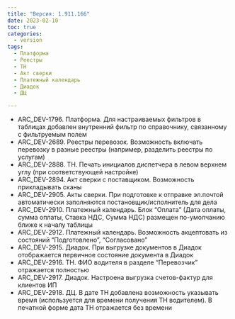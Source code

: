 ```yaml
---
title: "Версия: 1.911.166"
date: 2023-02-10
toc: true
categories:
  - version
tags:
  - Платформа
  - Реестры
  - ТН
  - Акт сверки
  - Платежный календарь
  - Диадок
  - ДЦ

---
```


-   ARC_DEV-1796. Платформа. Для настраиваемых фильтров в таблицах добавлен внутренний фильтр по справочнику, связанному с фильтруемым полем
-   ARC_DEV-2689. Реестры перевозок. Возможность включать перевозку в разные реестры (например, разделить реестры по услугам)
-   ARC_DEV-2888. ТН. Печать инициалов диспетчера в левом верхнем углу (при соответствующей настройке)
-   ARC_DEV-2894. Акт сверки с поставщиком. Возможность прикладывать сканы
-   ARC_DEV-2905. Акты сверки. При подготовке к отправке эл.почтой автоматически заполняются постановщик/исполнитель для дела
-   ARC_DEV-2910. Платежный календарь. Блок “Оплата” (Дата оплаты, сумма оплаты, Ставка НДС, Сумма НДС) размещен по-умолчанию ближе к началу таблицы
-   ARC_DEV-2912. Платежный календарь. Возможность акцептовать из состояний “Подготовлено”, “Согласовано”
-   ARC_DEV-2915. Диадок. При выгрузке документов в Диадок отображается первичное состояние документа в Диадок
-   ARC_DEV-2916. ТН. ФИО водителя в разделе “Перевозчик” отражается полностью
-   ARC_DEV-2917. Диадок. Настроена выгрузка счетов-фактур для клиентов ИП
-   ARC_DEV-2918. ДЦ. В дате ТН добавлена возможность указывать время (используется для времени получения ТН водителем). В печатной форме дата ТН отражается без времени
